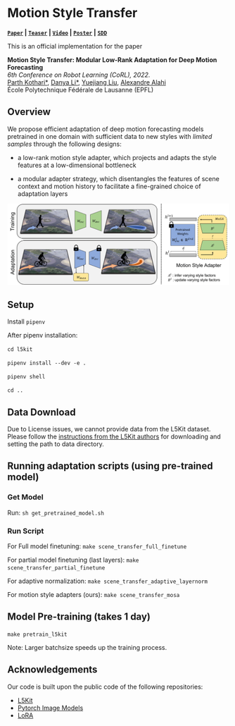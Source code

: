 # Motion Style Transfer

**[`Paper`](https://learn-to-race.org/workshop-sl4ad-icml2022/assets/papers/paper_19.pdf) | [`Teaser`](https://drive.google.com/file/d/1f6E4GjVnd006udfVCrU88y0TIm12Ps8u/view?usp=sharing) | [`Video`](https://drive.google.com/file/d/1lkNXW1BbkB6cWD0-3r5gs8w-zoHNwPPj/view?usp=sharing) | [`Poster`](https://drive.google.com/file/d/10JXVbmUOo5BAxeBI4YP5EAxkoHL9AJ19/view?usp=sharing) | [`SDD`](https://github.com/vita-epfl/motion-style-transfer)**

This is an official implementation for the paper

**Motion Style Transfer: Modular Low-Rank Adaptation for Deep Motion Forecasting**
<br>
*6th Conference on Robot Learning (CoRL), 2022.*
<br>
<a href="https://thedebugger811.github.io">Parth Kothari*</a>, 
<a href="https://people.epfl.ch/danya.li/?lang=en">Danya Li*</a>, 
<a href="https://sites.google.com/view/yuejiangliu">Yuejiang Liu</a>,
<a href="https://people.epfl.ch/alexandre.alahi/?lang=en/">Alexandre Alahi</a>
<br>
École Polytechnique Fédérale de Lausanne (EPFL)




## Overview

We propose efficient adaptation of deep motion forecasting models pretrained in one domain with sufficient data to new styles with *limited samples* through the following designs: 

* a low-rank motion style adapter, which projects and adapts the style features at a low-dimensional bottleneck

* a modular adapter strategy, which disentangles the features of scene context and motion history to facilitate a fine-grained choice of adaptation layers

<p align="center">
  <img src="docs/Pull2.png" width="800">
</p>

## Setup

Install `pipenv` 

After pipenv installation:

`cd l5kit`

`pipenv install --dev -e .`

`pipenv shell`

`cd ..`


## Data Download

Due to License issues, we cannot provide data from the L5Kit dataset. Please follow the [instructions from the L5Kit authors](https://woven-planet.github.io/l5kit/dataset.html) for downloading and setting the path to data directory. 


## Running adaptation scripts (using pre-trained model)

### Get Model

Run: `sh get_pretrained_model.sh`

### Run Script

For Full model finetuning: `make scene_transfer_full_finetune`

For partial model finetuning (last layers): `make scene_transfer_partial_finetune`

For adaptive normalization: `make scene_transfer_adaptive_layernorm`

For motion style adapters (ours): `make scene_transfer_mosa`

 
## Model Pre-training (takes 1 day)

`make pretrain_l5kit`

Note: Larger batchsize speeds up the training process.

## Acknowledgements

Our code is built upon the public code of the following repositories:

* [L5Kit](https://github.com/woven-planet/l5kit)
* [Pytorch Image Models](https://github.com/rwightman/pytorch-image-models)
* [LoRA](https://github.com/microsoft/LoRA)
